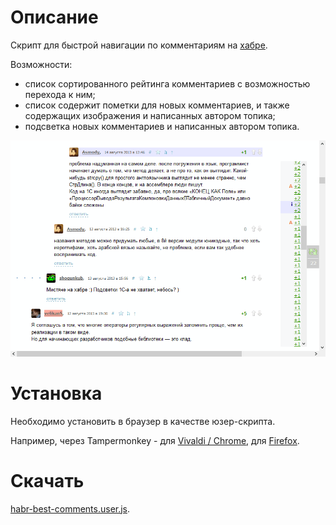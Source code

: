 # Описание

Скрипт для быстрой навигации по комментариям на [хабре](https://habr.com/).

Возможности:

- список сортированного рейтинга комментариев с возможностью перехода к ним;
- список содержит пометки для новых комментариев, и также содержащих изображения и написанных автором топика;
- подсветка новых комментариев и написанных автором топика.

![habrahabr_with_habr_best_comments.png](habrahabr_with_habr_best_comments.png)

# Установка

Необходимо установить в браузер в качестве юзер-скрипта.

Например, через Tampermonkey - для [Vivaldi / Chrome](https://chrome.google.com/webstore/detail/tampermonkey/dhdgffkkebhmkfjojejmpbldmpobfkfo), для [Firefox](https://addons.mozilla.org/en-US/firefox/addon/tampermonkey/).

# Скачать

[habr-best-comments.user.js](https://bitbucket.org/liiws/habr-best-comments/downloads/habr-best-comments.user.js).
